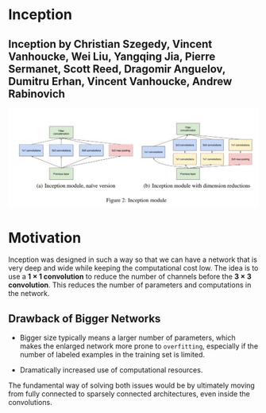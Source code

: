 # Inception

## Inception by Christian Szegedy, Vincent Vanhoucke, Wei Liu, Yangqing Jia, Pierre Sermanet, Scott Reed, Dragomir Anguelov, Dumitru Erhan, Vincent Vanhoucke, Andrew Rabinovich 

![Inception](images/0501.jpeg)

# Motivation

Inception was designed in such a way so that we can have a network that is very deep and wide while keeping the computational cost low. The idea is to use a **1 × 1 convolution** to reduce the number of channels before the **3 × 3 convolution**. This reduces the number of parameters and computations in the network.

## Drawback of Bigger Networks

- Bigger size typically means a larger number of parameters, which makes the enlarged network more prone to `overfitting`, especially if the number of labeled examples in the training set is limited.

- Dramatically increased use of computational resources.

The fundamental way of solving both issues would be by ultimately moving from fully connected to sparsely connected architectures, even inside the convolutions.